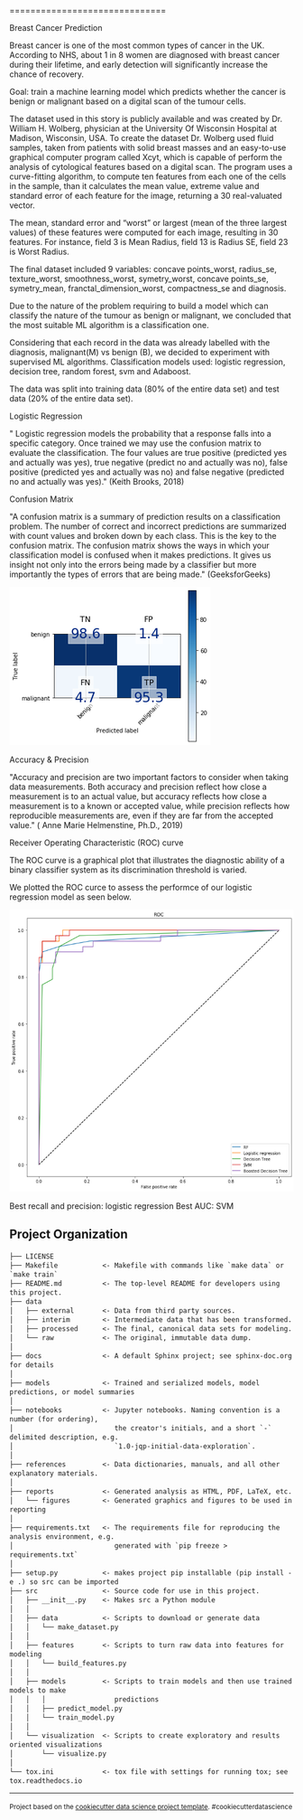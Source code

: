 
==============================

Breast Cancer Prediction 

Breast cancer is one of the most common types of cancer in the UK. According to NHS, about 1 in 8 women are diagnosed with breast cancer during their lifetime, and early detection will significantly increase the chance of recovery.

Goal: train a machine learning model which predicts whether the cancer is benign or malignant based on a digital scan of the tumour cells.

The dataset used in this story is publicly available and was created by Dr. William H. Wolberg, physician at the University Of Wisconsin Hospital at Madison, Wisconsin, USA. To create the dataset Dr. Wolberg used fluid samples, taken from patients with solid breast masses and an easy-to-use graphical computer program called Xcyt, which is capable of perform the analysis of cytological features based on a digital scan. The program uses a curve-fitting algorithm, to compute ten features from each one of the cells in the sample, than it calculates the mean value, extreme value and standard error of each feature for the image, returning a 30 real-valuated vector.

The mean, standard error and “worst” or largest (mean of the three largest values) of these features were computed for each image, resulting in 30 features. For instance, field 3 is Mean Radius, field 13 is Radius SE, field 23 is Worst Radius.

The final dataset included 9 variables: concave points_worst, radius_se, texture_worst, smoothness_worst, symetry_worst, concave points_se, symetry_mean, franctal_dimension_worst, compactness_se and diagnosis.

Due to the nature of the problem requiring to build a model which can classify the nature of the tumour as benign or malignant, we concluded that the most suitable ML algorithm is a classification one.

Considering that each record in the data was already labelled with the diagnosis, malignant(M) vs benign (B), we decided to experiment with supervised ML algorithms. Classification models used: logistic regression, decision tree, random forest, svm and Adaboost.

The data was split into training data (80% of the entire data set) and test data (20% of the entire data set).


Logistic Regression

" Logistic regression models the probability that a response falls into a specific category. Once trained we may use the confusion matrix to evaluate the classification. The four values are true positive (predicted yes and actually was yes), true negative (predict no and actually was no), false positive (predicted yes and actually was no) and false negative (predicted no and actually was yes)." (Keith Brooks, 2018)



Confusion Matrix

"A confusion matrix is a summary of prediction results on a classification problem. The number of correct and incorrect predictions are summarized with count values and broken down by each class. This is the key to the confusion matrix. The confusion matrix shows the ways in which your classification model is confused when it makes predictions. It gives us insight not only into the errors being made by a classifier but more importantly the types of errors that are being made." (GeeksforGeeks)


![log-regression-confusion-matrix](https://raw.githubusercontent.com/puczilka/Breast-cancer-prediction/master/reports/figures/log-regression-confusion-matrix.png) 


Accuracy & Precision

"Accuracy and precision are two important factors to consider when taking data measurements. Both accuracy and precision reflect how close a measurement is to an actual value, but accuracy reflects how close a measurement is to a known or accepted value, while precision reflects how reproducible measurements are, even if they are far from the accepted value." ( Anne Marie Helmenstine, Ph.D., 2019)


Receiver Operating Characteristic (ROC) curve

The ROC curve is a graphical plot that illustrates the diagnostic ability of a binary classifier system as its discrimination threshold is varied.

We plotted the ROC curce to assess the performce of our logistic regression model as seen below.


![roc-curve](https://raw.githubusercontent.com/puczilka/Breast-cancer-prediction/master/reports/figures/roc-curve.png) 

Best recall and precision: logistic regression
Best AUC: SVM

Project Organization
------------

    ├── LICENSE
    ├── Makefile           <- Makefile with commands like `make data` or `make train`
    ├── README.md          <- The top-level README for developers using this project.
    ├── data
    │   ├── external       <- Data from third party sources.
    │   ├── interim        <- Intermediate data that has been transformed.
    │   ├── processed      <- The final, canonical data sets for modeling.
    │   └── raw            <- The original, immutable data dump.
    │
    ├── docs               <- A default Sphinx project; see sphinx-doc.org for details
    │
    ├── models             <- Trained and serialized models, model predictions, or model summaries
    │
    ├── notebooks          <- Jupyter notebooks. Naming convention is a number (for ordering),
    │                         the creator's initials, and a short `-` delimited description, e.g.
    │                         `1.0-jqp-initial-data-exploration`.
    │
    ├── references         <- Data dictionaries, manuals, and all other explanatory materials.
    │
    ├── reports            <- Generated analysis as HTML, PDF, LaTeX, etc.
    │   └── figures        <- Generated graphics and figures to be used in reporting
    │
    ├── requirements.txt   <- The requirements file for reproducing the analysis environment, e.g.
    │                         generated with `pip freeze > requirements.txt`
    │
    ├── setup.py           <- makes project pip installable (pip install -e .) so src can be imported
    ├── src                <- Source code for use in this project.
    │   ├── __init__.py    <- Makes src a Python module
    │   │
    │   ├── data           <- Scripts to download or generate data
    │   │   └── make_dataset.py
    │   │
    │   ├── features       <- Scripts to turn raw data into features for modeling
    │   │   └── build_features.py
    │   │
    │   ├── models         <- Scripts to train models and then use trained models to make
    │   │   │                 predictions
    │   │   ├── predict_model.py
    │   │   └── train_model.py
    │   │
    │   └── visualization  <- Scripts to create exploratory and results oriented visualizations
    │       └── visualize.py
    │
    └── tox.ini            <- tox file with settings for running tox; see tox.readthedocs.io


--------

<p><small>Project based on the <a target="_blank" href="https://drivendata.github.io/cookiecutter-data-science/">cookiecutter data science project template</a>. #cookiecutterdatascience</small></p>
